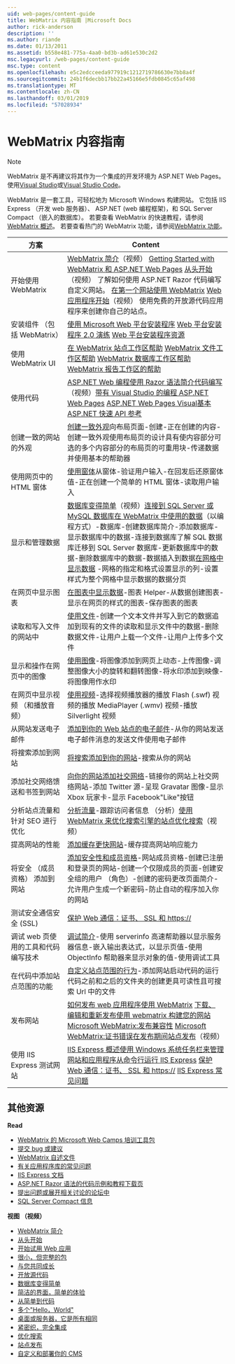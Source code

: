 ```yaml
---
uid: web-pages/content-guide
title: WebMatrix 内容指南 |Microsoft Docs
author: rick-anderson
description: ''
ms.author: riande
ms.date: 01/13/2011
ms.assetid: b558e481-775a-4aa0-bd3b-ad61e530c2d2
msc.legacyurl: /web-pages/content-guide
msc.type: content
ms.openlocfilehash: e5c2edcceeda977919c1212719786630e7bb8a4f
ms.sourcegitcommit: 24b1f6decbb17bb22a45166e5fdb0845c65af498
ms.translationtype: MT
ms.contentlocale: zh-CN
ms.lasthandoff: 03/01/2019
ms.locfileid: "57028934"
---
```

<a name="webmatrix-content-guide"></a>WebMatrix 内容指南
====================

> [!NOTE] 
> WebMatrix 是不再建议将其作为一个集成的开发环境为 ASP.NET Web Pages。 使用[Visual Studio](xref:aspnet/web-pages/overview/getting-started/program-asp-net-web-pages-in-visual-studio)或[Visual Studio Code](https://code.visualstudio.com/)。

WebMatrix 是一套工具，可轻松地为 Microsoft Windows 构建网站。 它包括 IIS Express （开发 web 服务器）、 ASP.NET (web 编程框架)，和 SQL Server Compact （嵌入的数据库）。 若要查看 WebMatrix 的快速教程，请参阅[WebMatrix 概述](https://www.microsoft.com/web/webmatrix/)。 若要查看热门的 WebMatrix 功能，请参阅[WebMatrix 功能](https://www.microsoft.com/web/webmatrix/features/)。

| **方案** | **Content** |
| --- | --- |
| 开始使用 WebMatrix | [WebMatrix 简介](https://mediadl.microsoft.com/mediadl/www/s/silverlight/video/web/webmatrix/intro.mp4)（视频） [Getting Started with WebMatrix 和 ASP.NET Web Pages](https://go.microsoft.com/fwlink/?LinkId=202889) [从头开始](https://mediadl.microsoft.com/mediadl/www/s/silverlight/video/web/webmatrix/walkthrough1b.mp4)（视频） 了解如何使用 ASP.NET Razor 代码编写自定义网站。 [在第一个网站使用 WebMatrix](https://go.microsoft.com/fwlink/?LinkId=208553) [Web 应用程序开始](https://mediadl.microsoft.com/mediadl/www/s/silverlight/video/web/webmatrix/walkthrough2b.mp4)（视频） 使用免费的开放源代码应用程序来创建你自己的站点。 |
| 安装组件 （包括 WebMatrix） | [使用 Microsoft Web 平台安装程序](https://www.iis.net/learn/install/web-platform-installer/using-the-microsoft-web-platform-installer) [Web 平台安装程序 2.0 演练](https://www.iis.net/learn/install/web-platform-installer/web-platform-installer-20-walkthrough) [Web 平台安装程序资源](https://www.iis.net/learn/install/web-platform-installer/web-platform-installer-resources) |
| 使用 WebMatrix UI | [在 WebMatrix 站点工作区帮助](https://go.microsoft.com/fwlink/?LinkId=208788) [WebMatrix 文件工作区帮助](https://go.microsoft.com/fwlink/?LinkId=208787) [WebMatrix 数据库工作区帮助](https://go.microsoft.com/fwlink/?LinkId=208786) [WebMatrix 报告工作区的帮助](https://go.microsoft.com/fwlink/?LinkId=208789) |
| 使用代码 | [ASP.NET Web 编程使用 Razor 语法简介](https://go.microsoft.com/fwlink/?LinkId=202890)[代码编写](https://mediadl.microsoft.com/mediadl/www/s/silverlight/video/web/webmatrix/webx-aspnetpages.mp4)（视频）[带有 Visual Studio 的编程 ASP.NET Web Pages](https://go.microsoft.com/fwlink/?LinkId=205854) [ASP.NET Web Pages Visual基本](https://go.microsoft.com/fwlink/?LinkId=202908) [ASP.NET 快速 API 参考](https://go.microsoft.com/fwlink/?LinkId=202907) |
| 创建一致的网站的外观 | [创建一致外观](https://go.microsoft.com/fwlink/?LinkId=202891)向布局页面-创建-正在创建的内容-创建一致外观使用布局页的设计具有使内容部分可选的多个内容部分的布局页的可重用块-传递数据并使用基本的帮助器 |
| 使用网页中的 HTML 窗体 | [使用窗体](https://go.microsoft.com/fwlink/?LinkId=202892)从窗体-验证用户输入-在回发后还原窗体值-正在创建一个简单的 HTML 窗体-读取用户输入 |
| 显示和管理数据 | [数据库变得简单](https://mediadl.microsoft.com/mediadl/www/s/silverlight/video/web/webmatrix/webx-databases.mp4)（视频）[连接到 SQL Server 或 MySQL 数据库在 WebMatrix 中](https://go.microsoft.com/fwlink/?LinkId=208661)[使用的数据](https://go.microsoft.com/fwlink/?LinkId=202893)（以编程方式）-数据库-创建数据库简介-添加数据库-显示数据库中的数据-连接到数据库了解 SQL 数据库迁移到 SQL Server 数据库-更新数据库中的数据-删除数据库中的数据-数据插入到数据[在网格中显示数据](https://go.microsoft.com/fwlink/?LinkId=202894) -网格的指定和格式设置显示的列-设置样式为整个网格中显示数据的数据分页 |
| 在网页中显示图表 | [在图表中显示数据](https://go.microsoft.com/fwlink/?LinkId=202895)-图表 Helper-从数据创建图表-显示在网页的样式的图表-保存图表的图表 |
| 读取和写入文件的网站中 | [使用文件](https://go.microsoft.com/fwlink/?LinkId=202896)-创建一个文本文件并写入到它的数据追加到现有的文件的读取和显示文件中的数据-删除数据文件-让用户上载一个文件-让用户上传多个文件 |
| 显示和操作在网页中的图像 | [使用图像](https://go.microsoft.com/fwlink/?LinkId=202897)-将图像添加到网页上动态-上传图像-调整图像大小的旋转和翻转图像-将水印添加到映像-将图像用作水印 |
| 在网页中显示视频 （和播放音频） | [使用视频](https://go.microsoft.com/fwlink/?LinkId=202898)-选择视频播放器的播放 Flash (.swf) 视频的播放 MediaPlayer (.wmv) 视频-播放 Silverlight 视频 |
| 从网站发送电子邮件 | [添加到你的 Web 站点的电子邮件](https://go.microsoft.com/fwlink/?LinkId=202899)-从你的网站发送电子邮件消息的发送文件使用电子邮件 |
| 将搜索添加到网站 | [将搜索添加到你的网站](https://go.microsoft.com/fwlink/?LinkId=202900)-搜索从你的网站 |
| 添加社交网络馈送和书签到网站 | [向你的网站添加社交网络](https://go.microsoft.com/fwlink/?LinkId=202901)-链接你的网站上社交网络网站-添加 Twitter 源-呈现 Gravatar 图像-显示 Xbox 玩家卡-显示 Facebook"Like"按钮 |
| 分析站点流量和针对 SEO 进行优化 | [分析流量](https://go.microsoft.com/fwlink/?LinkId=202902)-跟踪访问者信息 （分析）[使用 WebMatrix 来优化搜索引擎的站点](https://go.microsoft.com/fwlink/?LinkId=202953)[优化搜索](https://mediadl.microsoft.com/mediadl/www/s/silverlight/video/web/webmatrix/webx-seo.mp4)（视频） |
| 提高网站的性能 | [添加缓存更快网站](https://go.microsoft.com/fwlink/?LinkId=202903)-缓存提高网站响应能力 |
| 将安全 （成员资格） 添加到网站 | [添加安全性和成员资格](https://go.microsoft.com/fwlink/?LinkId=202904)-网站成员资格-创建已注册和登录页的网站-创建一个仅限成员的页面-创建安全组的用户 （角色）-创建的密码更改页面简介-允许用户生成一个新密码-防止自动的程序加入你的网站 |
| 测试安全通信安全 (SSL) | [保护 Web 通信：证书、 SSL 和 https://](https://go.microsoft.com/fwlink/?LinkId=208660) |
| 调试 web 页使用的工具和代码编写技术 | [调试简介](https://go.microsoft.com/fwlink/?LinkId=202905)-使用 serverinfo 高速帮助器以显示服务器信息-嵌入输出表达式，以显示页值-使用 ObjectInfo 帮助器来显示对象的值-使用调试工具 |
| 在代码中添加站点范围的功能 | [自定义站点范围的行为](https://go.microsoft.com/fwlink/?LinkId=202906)-添加网站启动代码的运行代码之前和之后的文件夹的创建更具可读性且可搜索 Url 中的文件 |
| 发布网站 | [如何发布 web 应用程序使用 WebMatrix](https://go.microsoft.com/fwlink/?LinkId=202954) [下载、 编辑和重新发布使用 webmatrix 构建您的网站](https://go.microsoft.com/?linkid=9751042) [Microsoft WebMatrix:发布兼容性](https://www.iis.net/learn/develop/troubleshooting-webmatrix/microsoft-webmatrix-publish-compatibility) [Microsoft WebMatrix:证书错误在发布期间](https://www.iis.net/learn/develop/troubleshooting-webmatrix/microsoft-webmatrix-certificate-errors-during-publishing)[站点发布](https://mediadl.microsoft.com/mediadl/www/s/silverlight/video/web/webmatrix/webx-publish.mp4)（视频） |
| 使用 IIS Express 测试网站 | [IIS Express 概述](https://www.iis.net/learn/extensions/introduction-to-iis-express/iis-express-overview)[使用 Windows 系统任务栏来管理网站和应用程序](https://www.iis.net/learn/extensions/using-iis-express/using-the-windows-system-tray-to-manage-websites-and-applications)[从命令行运行 IIS Express](https://www.iis.net/learn/extensions/using-iis-express/running-iis-express-from-the-command-line) [保护 Web 通信：证书、 SSL 和 https://](https://go.microsoft.com/fwlink/?LinkId=208660) [IIS Express 常见问题](https://www.iis.net/learn/extensions/introduction-to-iis-express/iis-express-faq) |

## <a name="additional-resources"></a>其他资源

**Read**

- [WebMatrix 的 Microsoft Web Camps 培训工具包](http://trainingkit.webcamps.ms/WebMatrix.htm)
- [提交 bug 或建议](https://go.microsoft.com/fwlink/?LinkId=195940)
- [WebMatrix 自述文件](readme/index.md)
- [有关应用程序库的常见问题](https://go.microsoft.com/fwlink/?LinkId=196179)
- [IIS Express 文档](https://go.microsoft.com/fwlink/?LinkID=195075)
- [ASP.NET Razor 语法的代码示例和教程下载页](https://go.microsoft.com/fwlink/?LinkId=208516)
- [提出问题或展开相关讨论的论坛中](https://forums.asp.net/1224.aspx)
- [SQL Server Compact 信息](https://go.microsoft.com/fwlink/?LinkId=195939)

**视图 （视频）**

- [WebMatrix 简介](https://mediadl.microsoft.com/mediadl/www/s/silverlight/video/web/webmatrix/intro.mp4)
- [从头开始](https://mediadl.microsoft.com/mediadl/www/s/silverlight/video/web/webmatrix/walkthrough1b.mp4)
- [开始试用 Web 应用](https://mediadl.microsoft.com/mediadl/www/s/silverlight/video/web/webmatrix/walkthrough2b.mp4)
- [很小，但完整的包](https://mediadl.microsoft.com/mediadl/www/s/silverlight/video/web/webmatrix/webx-compact.mp4)
- [与您共同成长](https://mediadl.microsoft.com/mediadl/www/s/silverlight/video/web/webmatrix/webx-extend.mp4)
- [开放源代码](https://mediadl.microsoft.com/mediadl/www/s/silverlight/video/web/webmatrix/webx-webapps-b.mp4)
- [数据库变得简单](https://mediadl.microsoft.com/mediadl/www/s/silverlight/video/web/webmatrix/webx-databases.mp4)
- [简洁的界面，简单的体验](https://mediadl.microsoft.com/mediadl/www/s/silverlight/video/web/webmatrix/webx-ux.mp4)
- [从简单到代码](https://mediadl.microsoft.com/mediadl/www/s/silverlight/video/web/webmatrix/webx-aspnetpages.mp4)
- [多个"Hello，World"](https://mediadl.microsoft.com/mediadl/www/s/silverlight/video/web/webmatrix/webx-helpers.mp4)
- [桌面或服务器，它是所有相同](https://mediadl.microsoft.com/mediadl/www/s/silverlight/video/web/webmatrix/webx-enviroment.mp4)
- [紧密织，完全集成](https://mediadl.microsoft.com/mediadl/www/s/silverlight/video/web/webmatrix/webx-integrated.mp4)
- [优化搜索](https://mediadl.microsoft.com/mediadl/www/s/silverlight/video/web/webmatrix/webx-seo.mp4)
- [站点发布](https://mediadl.microsoft.com/mediadl/www/s/silverlight/video/web/webmatrix/webx-publish.mp4)
- [自定义和部署你的 CMS](https://mediadl.microsoft.com/mediadl/www/s/silverlight/video/web/webmatrix/walkthrough2b.mp4)
